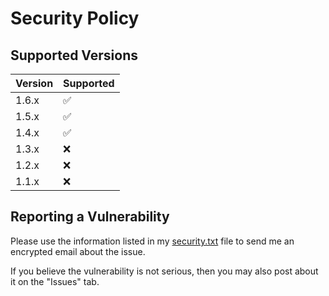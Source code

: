 # Security Policy

## Supported Versions

| Version | Supported          |
| ------- | ------------------ |
| 1.6.x   | :white_check_mark: |
| 1.5.x   | :white_check_mark: |
| 1.4.x   | :white_check_mark: |
| 1.3.x   | :x:                |
| 1.2.x   | :x:                |
| 1.1.x   | :x:                |

## Reporting a Vulnerability

Please use the information listed in my [security.txt](https://ericswpark.com/.well-known/security.txt) file to send me an encrypted email about the issue.

If you believe the vulnerability is not serious, then you may also post about it on the "Issues" tab.
